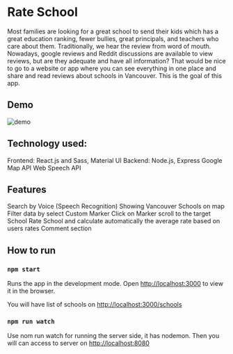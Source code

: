 
# Rate School

Most families are looking for a great school to send their kids which has a great education ranking, fewer bullies, great principals, and teachers who care about them. 
Traditionally, we hear the review from word of mouth. Nowadays, google reviews and Reddit discussions are available to view reviews, but are they adequate and have all information? 
That would be nice to go to a website or app where you can see everything in one place and share and read reviews about schools in Vancouver. This is the goal of this app.



## Demo

![demo](https://faratech.ca/demo/schoolratedemo.gif)


## Technology used:
Frontend: React.js and Sass, Material UI 
Backend: Node.js, Express
Google Map API
Web Speech API
## Features
Search by Voice (Speech Recognition)
Showing Vancouver Schools on map
Filter data by select
Custom Marker
Click on Marker scroll to the target School
Rate School and calculate automatically the average rate based on users rates
Comment section

## How to run
### `npm start`

Runs the app in the development mode.
Open [http://localhost:3000](http://localhost:3000) to view it in the browser.

You will have list of schools on [http://localhost:3000/schools](http://localhost:3000/schools)

### `npm run watch`
Use nom run watch for running the server side, it has nodemon.
Then you will can access to server on [http://localhost:8080](http://localhost:8080) 


